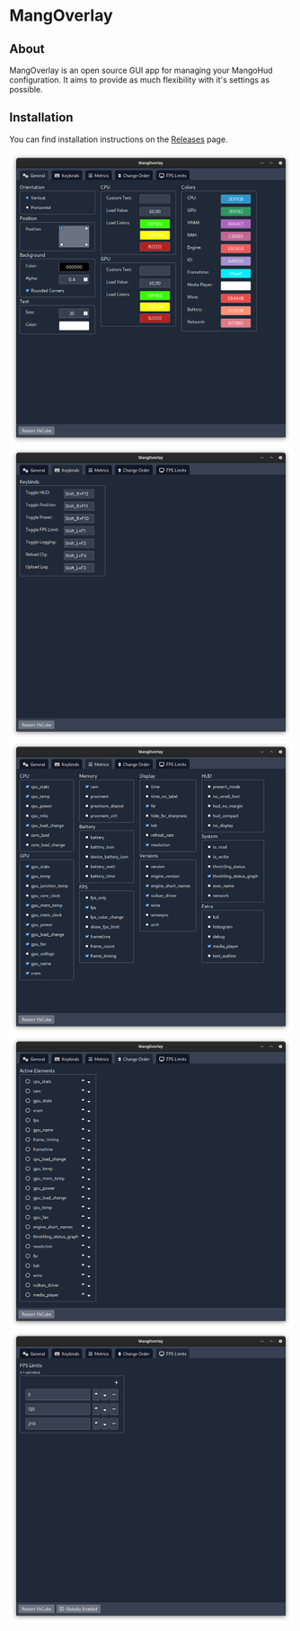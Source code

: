 # MangOverlay

## About

MangOverlay is an open source GUI app for managing your MangoHud configuration. It aims to provide as much flexibility with it's settings as possible. 



## Installation

You can find installation instructions on the [Releases](https://github.com/loissascha/MangOverlay/releases) page.



![General Settings](readme/generalSettings.png)
![Keybinding Settings](readme/keybindSettings.png)
![Metrics Settings](readme/metricsSettings.png)
![Order Settings](readme/orderSettings.png)
![FPS Limits](readme/fpsLimits.png)
